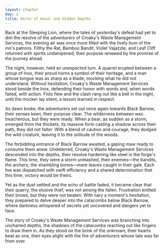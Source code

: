 ```yaml
---
layout: chapter
day: 2
title: Horns of Honor and Hidden Depths
---
```


Back at the Sleeping Lion, where the tales of yesterday's defeat had yet to dim
the resolve of the adventurers of Croaky's Waste Management Services, the
evening air was once more filled with the lively hum of the inn's patrons.
Filthy the Rat, Bamboo Bandit, Violet Vajazzle, and Leaf Cliff returned with
spirits undampened, their purpose renewed by the promise of the journey ahead.

The night, however, held an unexpected turn. A quarrel erupted between a group
of Inox, their proud horns a symbol of their heritage, and a man whose tongue
was as sharp as a blade, mocking what he did not understand. Without hesitation,
Croaky's Waste Management Services stood beside the Inox, defending their honor
with words and, when words failed, with action. Fists flew and the clash rang
out like a bell in the night, until the mocker lay silent, a lesson learned in
respect.

As dawn broke, the adventurers set out once again towards Black Barrow, their
senses keen, their purpose clear. The wilderness between was treacherous, but
they were ready. When a bear, as sudden as a storm, emerged from the thickets,
its massive form casting a shadow across their path, they did not falter. With a
blend of caution and courage, they dodged the wild creature, leaving it to the
solitude of the woods.

The forbidding entrance of Black Barrow awaited, a gaping maw ready to consume
them anew. Undeterred, Croaky's Waste Management Services descended into the
depths, their resolve hardening like steel in the forge's flame. This time, they
were a storm unleashed, their enemies—the bandits, the archers, the shambling
bones—mere leaves caught in their gale. Each foe was dispatched with swift
efficiency and a shared determination that this time, victory would be theirs.

Yet as the dust settled and the echo of battle faded, it became clear that their
quarry, the elusive thief, was not among the fallen. Frustration knitted their
brows, but they were not beaten. With nary a moment's hesitation, they prepared
to delve deeper into the catacombs below Black Barrow, where darkness whispered
of secrets yet uncovered and dangers yet to face.

The story of Croaky's Waste Management Services was branching into uncharted
depths, the shadows of the catacombs reaching out like fingers to draw them in.
As they stood on the brink of the unknown, their hearts beat as one, their eyes
alight with the fire of adventurers whose tale was far from over.
